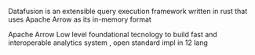 Datafusion is an extensible query execution framework written in rust that uses Apache Arrow as its in-memory format

Apache Arrow 
Low level foundational tecnology to build fast and interoperable analytics system , open standard impl in 12 lang